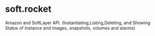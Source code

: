 soft.rocket
===========

Amazon and SoftLayer API. (Instantiating,Listing,Deleting, and Showing Status of instance and images, snapshots, volumes and alarms)
